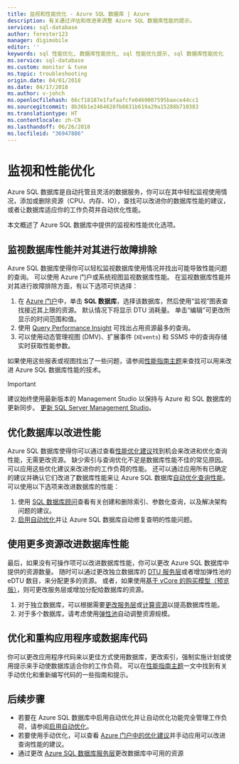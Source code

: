 ```yaml
---
title: 监视和性能优化 - Azure SQL 数据库 | Azure
description: 有关通过评估和改进来调整 Azure SQL 数据库性能的提示。
services: sql-database
author: forester123
manager: digimobile
editor: ''
keywords: sql 性能优化, 数据库性能优化, sql 性能优化提示, sql 数据库性能优化
ms.service: sql-database
ms.custom: monitor & tune
ms.topic: troubleshooting
origin.date: 04/01/2018
ms.date: 04/17/2018
ms.author: v-johch
ms.openlocfilehash: 66cf18187e1fafaafcfe0469007595baece44cc1
ms.sourcegitcommit: 8b36b1e2464628fb8631b619a29a15288b710383
ms.translationtype: HT
ms.contentlocale: zh-CN
ms.lasthandoff: 06/26/2018
ms.locfileid: "36947886"
---
```

# <a name="monitoring-and-performance-tuning"></a>监视和性能优化

Azure SQL 数据库是自动托管且灵活的数据服务，你可以在其中轻松监视使用情况，添加或删除资源（CPU、内存、IO），查找可以改进你的数据库性能的建议，或者让数据库适应你的工作负荷并自动优化性能。

本文概述了 Azure SQL 数据库中提供的监视和性能优化选项。

## <a name="monitoring-and-troubleshooting-database-performance"></a>监视数据库性能并对其进行故障排除

Azure SQL 数据库使得你可以轻松监视数据库使用情况并找出可能导致性能问题的查询。 可以使用 Azure 门户或系统视图监视数据库性能。 在监视数据库性能并对其进行故障排除方面，有以下选项可供选择：

1. 在 [Azure 门户](https://portal.azure.cn)中，单击 **SQL 数据库**，选择该数据库，然后使用“监视”图表查找接近其上限的资源。 默认情况下将显示 DTU 消耗量。 单击“编辑”可更改所显示的时间范围和值。
2. 使用 [Query Performance Insight](sql-database-query-performance.md) 可找出占用资源最多的查询。
3. 可以使用动态管理视图 (DMV)、扩展事件 (`XEvents`) 和 SSMS 中的查询存储实时获取性能参数。

如果使用这些报表或视图找出了一些问题，请参阅[性能指南主题](sql-database-performance-guidance.md)来查找可以用来改进 Azure SQL 数据库性能的技术。

> [!IMPORTANT] 
> 建议始终使用最新版本的 Management Studio 以保持与 Azure 和 SQL 数据库的更新同步。 [更新 SQL Server Management Studio](https://msdn.microsoft.com/library/mt238290.aspx)。
>

## <a name="optimize-database-to-improve-performance"></a>优化数据库以改进性能

Azure SQL 数据库使得你可以通过查看[性能优化建议](sql-database-advisor.md)找到机会来改进和优化查询性能，无需更改资源。 缺少索引与查询优化不足是数据库性能不佳的常见原因。 可以应用这些优化建议来改进你的工作负荷的性能。
还可以通过应用所有已确定的建议并确认它们改进了数据库性能来让 Azure SQL 数据库[自动优化查询性能](sql-database-automatic-tuning.md)。 可以使用以下选项来改进数据库的性能：

1. 使用 [SQL 数据库顾问](sql-database-advisor-portal.md)查看有关创建和删除索引、参数化查询，以及解决架构问题的建议。
2. [启用自动优化](sql-database-automatic-tuning-enable.md)并让 Azure SQL 数据库自动修复查明的性能问题。

## <a name="improving-database-performance-with-more-resources"></a>使用更多资源改进数据库性能

最后，如果没有可操作项可以改进数据库性能，你可以更改 Azure SQL 数据库中提供的资源数量。 随时可以通过更改独立数据库的 [DTU 服务层](sql-database-service-tiers-dtu.md)或者增加弹性池的 eDTU 数目，来分配更多的资源。 或者，如果使用[基于 vCore 的购买模型（预览版）](sql-database-service-tiers-vcore.md)，则可更改服务层或增加分配给数据库的资源。 
1. 对于独立数据库，可以根据需要[更改服务层](sql-database-service-tiers-dtu.md)或[计算资源](sql-database-service-tiers-vcore.md)以提高数据库性能。
2. 对于多个数据库，请考虑使用[弹性池](sql-database-elastic-pool-guidance.md)自动调整资源规模。

## <a name="tune-and-refactor-application-or-database-code"></a>优化和重构应用程序或数据库代码

你可以更改应用程序代码来以更佳方式使用数据库，更改索引，强制实施计划或使用提示来手动使数据库适合你的工作负荷。 可以在[性能指南主题](sql-database-performance-guidance.md)一文中找到有关手动优化和重新编写代码的一些指南和提示。


## <a name="next-steps"></a>后续步骤

- 若要在 Azure SQL 数据库中启用自动优化并让自动优化功能完全管理工作负荷，请参阅[启用自动优化](sql-database-automatic-tuning-enable.md)。
- 若要使用手动优化，可以查看 [Azure 门户中的优化建议](sql-database-advisor-portal.md)并手动应用可以改进查询性能的建议。
- 通过更改 [Azure SQL 数据库服务层](sql-database-performance-guidance.md)更改数据库中可用的资源